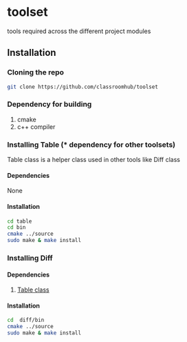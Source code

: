 # toolset
tools required across the different project modules

## Installation

### Cloning the repo
```sh
git clone https://github.com/classroomhub/toolset
```

### Dependency for building
1. cmake
2. c++ compiler

### Installing Table (* dependency for other toolsets)
Table class is a helper class used in other tools like Diff class

#### Dependencies
None

#### Installation
```sh
cd table
cd bin
cmake ../source
sudo make & make install
```

### Installing Diff

#### Dependencies
1. [Table class](https://github.com/classroomhub/toolset#installing-table--dependency-for-other-toolsets)

#### Installation
```sh
cd  diff/bin
cmake ../source
sudo make & make install
```
